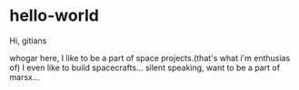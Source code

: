 # hello-world

Hi, gitians

whogar here, I like to be a part of space projects.(that's what i'm enthusias of)
I even like to build spacecrafts... silent speaking, want to be a part of marsx...

